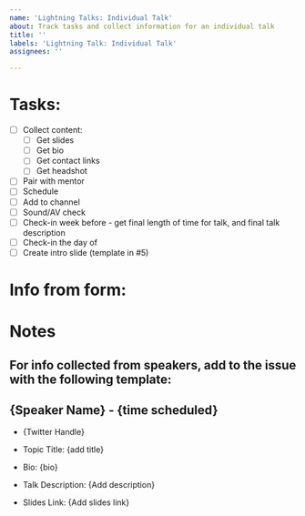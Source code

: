 ```yaml
---
name: 'Lightning Talks: Individual Talk'
about: Track tasks and collect information for an individual talk
title: ''
labels: 'Lightning Talk: Individual Talk'
assignees: ''

---
```


# Tasks:

- [ ] Collect content:
  - [ ] Get slides
  - [ ] Get bio
  - [ ] Get contact links
  - [ ] Get headshot
- [ ] Pair with mentor
- [ ] Schedule
- [ ] Add to channel
- [ ] Sound/AV check
- [ ] Check-in week before - get final length of time for talk, and final talk description
- [ ] Check-in the day of
- [ ] Create intro slide (template in #5)

# Info from form:

# Notes

## For info collected from speakers, add to the issue with the following template:

## {Speaker Name} - {time scheduled}

- {Twitter Handle}

- Topic Title: {add title}

- Bio: {bio}
- Talk Description: {Add description}
- Slides Link: {Add slides link}

